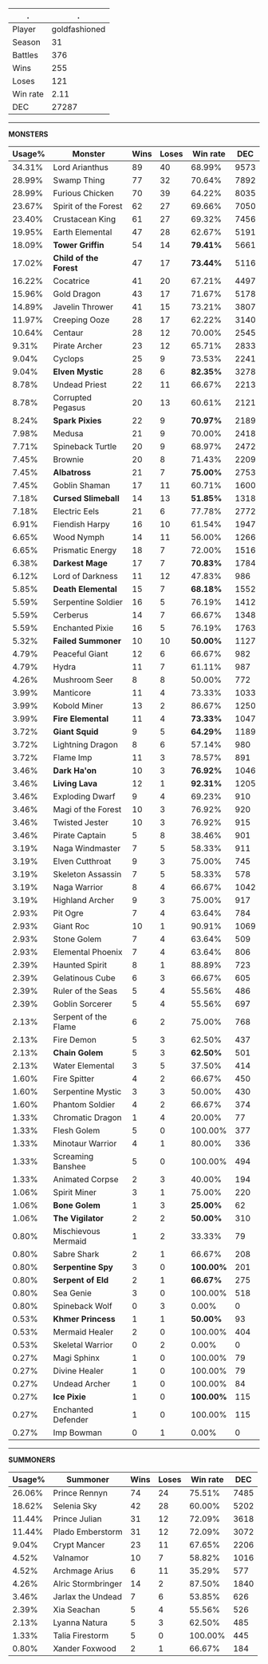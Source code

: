 .|.
|-|-
Player|goldfashioned
Season|31
Battles|376
Wins|255
Loses|121
Win rate|2.11
DEC|27287

---
**MONSTERS**

Usage%|Monster|Wins|Loses|Win rate|DEC|
-|-|-|-|-|-|
34.31%|Lord Arianthus|89|40|68.99%|9573|
28.99%|Swamp Thing|77|32|70.64%|7892|
28.99%|Furious Chicken|70|39|64.22%|8035|
23.67%|Spirit of the Forest|62|27|69.66%|7050|
23.40%|Crustacean King|61|27|69.32%|7456|
19.95%|Earth Elemental|47|28|62.67%|5191|
18.09%|**Tower Griffin**|54|14|**79.41%**|5661|
17.02%|**Child of the Forest**|47|17|**73.44%**|5116|
16.22%|Cocatrice|41|20|67.21%|4497|
15.96%|Gold Dragon|43|17|71.67%|5178|
14.89%|Javelin Thrower|41|15|73.21%|3807|
11.97%|Creeping Ooze|28|17|62.22%|3140|
10.64%|Centaur|28|12|70.00%|2545|
9.31%|Pirate Archer|23|12|65.71%|2833|
9.04%|Cyclops|25|9|73.53%|2241|
9.04%|**Elven Mystic**|28|6|**82.35%**|3278|
8.78%|Undead Priest|22|11|66.67%|2213|
8.78%|Corrupted Pegasus|20|13|60.61%|2121|
8.24%|**Spark Pixies**|22|9|**70.97%**|2189|
7.98%|Medusa|21|9|70.00%|2418|
7.71%|Spineback Turtle|20|9|68.97%|2472|
7.45%|Brownie|20|8|71.43%|2209|
7.45%|**Albatross**|21|7|**75.00%**|2753|
7.45%|Goblin Shaman|17|11|60.71%|1600|
7.18%|**Cursed Slimeball**|14|13|**51.85%**|1318|
7.18%|Electric Eels|21|6|77.78%|2772|
6.91%|Fiendish Harpy|16|10|61.54%|1947|
6.65%|Wood Nymph|14|11|56.00%|1266|
6.65%|Prismatic Energy|18|7|72.00%|1516|
6.38%|**Darkest Mage**|17|7|**70.83%**|1784|
6.12%|Lord of Darkness|11|12|47.83%|986|
5.85%|**Death Elemental**|15|7|**68.18%**|1552|
5.59%|Serpentine Soldier|16|5|76.19%|1412|
5.59%|Cerberus|14|7|66.67%|1348|
5.59%|Enchanted Pixie|16|5|76.19%|1763|
5.32%|**Failed Summoner**|10|10|**50.00%**|1127|
4.79%|Peaceful Giant|12|6|66.67%|982|
4.79%|Hydra|11|7|61.11%|987|
4.26%|Mushroom Seer|8|8|50.00%|772|
3.99%|Manticore|11|4|73.33%|1033|
3.99%|Kobold Miner|13|2|86.67%|1250|
3.99%|**Fire Elemental**|11|4|**73.33%**|1047|
3.72%|**Giant Squid**|9|5|**64.29%**|1189|
3.72%|Lightning Dragon|8|6|57.14%|980|
3.72%|Flame Imp|11|3|78.57%|891|
3.46%|**Dark Ha'on**|10|3|**76.92%**|1046|
3.46%|**Living Lava**|12|1|**92.31%**|1205|
3.46%|Exploding Dwarf|9|4|69.23%|910|
3.46%|Magi of the Forest|10|3|76.92%|920|
3.46%|Twisted Jester|10|3|76.92%|915|
3.46%|Pirate Captain|5|8|38.46%|901|
3.19%|Naga Windmaster|7|5|58.33%|911|
3.19%|Elven Cutthroat|9|3|75.00%|745|
3.19%|Skeleton Assassin|7|5|58.33%|578|
3.19%|Naga Warrior|8|4|66.67%|1042|
3.19%|Highland Archer|9|3|75.00%|917|
2.93%|Pit Ogre|7|4|63.64%|784|
2.93%|Giant Roc|10|1|90.91%|1069|
2.93%|Stone Golem|7|4|63.64%|509|
2.93%|Elemental Phoenix|7|4|63.64%|806|
2.39%|Haunted Spirit|8|1|88.89%|723|
2.39%|Gelatinous Cube|6|3|66.67%|605|
2.39%|Ruler of the Seas|5|4|55.56%|486|
2.39%|Goblin Sorcerer|5|4|55.56%|697|
2.13%|Serpent of the Flame|6|2|75.00%|768|
2.13%|Fire Demon|5|3|62.50%|437|
2.13%|**Chain Golem**|5|3|**62.50%**|501|
2.13%|Water Elemental|3|5|37.50%|414|
1.60%|Fire Spitter|4|2|66.67%|450|
1.60%|Serpentine Mystic|3|3|50.00%|430|
1.60%|Phantom Soldier|4|2|66.67%|374|
1.33%|Chromatic Dragon|1|4|20.00%|77|
1.33%|Flesh Golem|5|0|100.00%|377|
1.33%|Minotaur Warrior|4|1|80.00%|336|
1.33%|Screaming Banshee|5|0|100.00%|494|
1.33%|Animated Corpse|2|3|40.00%|194|
1.06%|Spirit Miner|3|1|75.00%|220|
1.06%|**Bone Golem**|1|3|**25.00%**|62|
1.06%|**The Vigilator**|2|2|**50.00%**|310|
0.80%|Mischievous Mermaid|1|2|33.33%|79|
0.80%|Sabre Shark|2|1|66.67%|208|
0.80%|**Serpentine Spy**|3|0|**100.00%**|201|
0.80%|**Serpent of Eld**|2|1|**66.67%**|275|
0.80%|Sea Genie|3|0|100.00%|518|
0.80%|Spineback Wolf|0|3|0.00%|0|
0.53%|**Khmer Princess**|1|1|**50.00%**|93|
0.53%|Mermaid Healer|2|0|100.00%|404|
0.53%|Skeletal Warrior|0|2|0.00%|0|
0.27%|Magi Sphinx|1|0|100.00%|79|
0.27%|Divine Healer|1|0|100.00%|79|
0.27%|Undead Archer|1|0|100.00%|84|
0.27%|**Ice Pixie**|1|0|**100.00%**|115|
0.27%|Enchanted Defender|1|0|100.00%|115|
0.27%|Imp Bowman|0|1|0.00%|0|

---
**SUMMONERS**

Usage%|Summoner|Wins|Loses|Win rate|DEC|
-|-|-|-|-|-|
26.06%|Prince Rennyn|74|24|75.51%|7485|
18.62%|Selenia Sky|42|28|60.00%|5202|
11.44%|Prince Julian|31|12|72.09%|3618|
11.44%|Plado Emberstorm|31|12|72.09%|3072|
9.04%|Crypt Mancer|23|11|67.65%|2206|
4.52%|Valnamor|10|7|58.82%|1016|
4.52%|Archmage Arius|6|11|35.29%|577|
4.26%|Alric Stormbringer|14|2|87.50%|1840|
3.46%|Jarlax the Undead|7|6|53.85%|626|
2.39%|Xia Seachan|5|4|55.56%|526|
2.13%|Lyanna Natura|5|3|62.50%|485|
1.33%|Talia Firestorm|5|0|100.00%|445|
0.80%|Xander Foxwood|2|1|66.67%|184|
